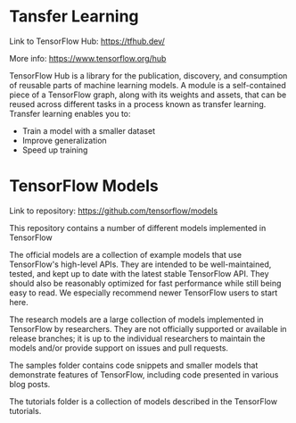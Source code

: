 # Tansfer Learning
Link to TensorFlow Hub: https://tfhub.dev/

More info: https://www.tensorflow.org/hub

TensorFlow Hub is a library for the publication, discovery, and consumption of reusable parts of machine learning models. A module is a self-contained piece of a TensorFlow graph, along with its weights and assets, that can be reused across different tasks in a process known as transfer learning. Transfer learning enables you to:

- Train a model with a smaller dataset
- Improve generalization
- Speed up training

# TensorFlow Models
Link to repository: https://github.com/tensorflow/models

This repository contains a number of different models implemented in TensorFlow

The official models are a collection of example models that use TensorFlow's high-level APIs. They are intended to be well-maintained, tested, and kept up to date with the latest stable TensorFlow API. They should also be reasonably optimized for fast performance while still being easy to read. We especially recommend newer TensorFlow users to start here.

The research models are a large collection of models implemented in TensorFlow by researchers. They are not officially supported or available in release branches; it is up to the individual researchers to maintain the models and/or provide support on issues and pull requests.

The samples folder contains code snippets and smaller models that demonstrate features of TensorFlow, including code presented in various blog posts.

The tutorials folder is a collection of models described in the TensorFlow tutorials.